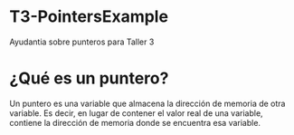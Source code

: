 # T3-PointersExample
Ayudantia sobre punteros para Taller 3
# ¿Qué es un puntero?
Un puntero es una variable que almacena la dirección de memoria de otra variable. Es decir, 
en lugar de contener el valor real de una variable, contiene la dirección de memoria donde se encuentra esa variable.


